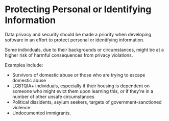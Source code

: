# Protecting Personal or Identifying Information

Data privacy and security should be made a priority when developing software in
an effort to protect personal or identifying information.

Some individuals, due to their backgrounds or circumstances, might be at a
higher risk of harmful consequences from privacy violations.

Examples include:

- Survivors of domestic abuse or those who are trying to escape domestic abuse
- LGBTQIA+ individuals, especially if their housing is dependent on someone who
  might evict them upon learning this, or if they're in a number of other unsafe
circumstances
- Political dissidents, asylum seekers, targets of government-sanctioned
  violence.
- Undocumented immigrants.
